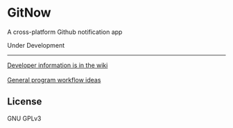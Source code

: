 # GitNow
A cross-platform Github notification app

Under Development

***

[Developer information is in the wiki](https://github.com/devedge/GitNow/wiki)
<br><br>
[General program workflow ideas](https://github.com/devedge/GitNow/wiki/Ideas)

## License

GNU GPLv3

<!-- To run after cloning the repository: <br>
`npm install && npm start`
<br><br>
Currently under development (check wiki)
<br><br>
<b>Go to:</b>
* [Dev Notes](#dev-notes)
* [Program Flow](#program-flow)
* [Folder Organization](#folder-organization)



## Dev Notes

  * Using `electron.atom.io v1.0.1` (http://electron.atom.io/)
  * <b>Cross-platform notifications:</b> `node-notifier` (https://www.npmjs.com/package/node-notifier)
  * <b>Watch a repository:</b> `githubhook` (https://www.npmjs.com/package/githubhook)
  * Example electron-style application: `webtorrent.io` (https://webtorrent.io/)
  * Electron.io API & tutorial application (https://github.com/electron/electron-api-demos)
  * npm modules imported: `electron-prebuilt`, `node-notifier`
  
<br>

## Program Flow

  * When `npm start` is entered, the `main.js` is executed
  * `main.js` starts the application and displays the homepage, `views/main.html`

<br>

## Folder Organization

 <i>Home directory</i>
 * main.js <i>(Program start)</i>
 * package.json <i>(Information about the application)</i>
 * repo-watch
   * <i>(code for watching repositories)</i>
 * styling <i>(code for application styling)</i>
    - style.css <i>(custom stylesheet for the application)</i>
    - bootstrap <i>(bootstrap stylesheet stuff. optional, it's just here if we need to use something)</i>
    - jquery <i>(to make the stylesheets work)</i>
    - materialize <i>(the current application theme, but could be replaced)</i> -->



